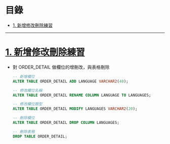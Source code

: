<h1 id="top">目錄</h1>

- [1. 新增修改刪除練習](#s1)

---

# <a id="s1" class="md-title" href="#top">1. 新增修改刪除練習</a>

- 對 ORDER_DETAIL 做欄位的增刪改，與表格刪除

  ```sql
  -- 新增欄位
  ALTER TABLE ORDER_DETAIL ADD LANGUAGE VARCHAR2(40);

  -- 修改欄位名稱
  ALTER TABLE ORDER_DETAIL RENAME COLUMN LANGUAGE TO LANGUAGES;

  -- 修改欄位類型
  ALTER TABLE ORDER_DETAIL MODIFY LANGUAGES VARCHAR2(20);

  -- 刪除欄位
  ALTER TABLE ORDER_DETAIL DROP COLUMN LANGUAGES;

  -- 刪除表格
  DROP TABLE ORDER_DETAIL;
  ```
